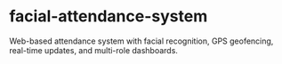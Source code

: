 # facial-attendance-system
Web-based attendance system with facial recognition, GPS geofencing, real-time updates, and multi-role dashboards.
